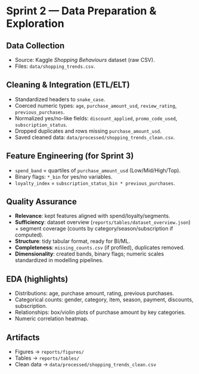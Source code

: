 # Sprint 2 — Data Preparation & Exploration

## Data Collection
- Source: Kaggle *Shopping Behaviours* dataset (raw CSV).
- Files: `data/shopping_trends.csv`.

## Cleaning & Integration (ETL/ELT)
- Standardized headers to `snake_case`.
- Coerced numeric types: `age`, `purchase_amount_usd`, `review_rating`, `previous_purchases`.
- Normalized yes/no-like fields: `discount_applied`, `promo_code_used`, `subscription_status`.
- Dropped duplicates and rows missing `purchase_amount_usd`.
- Saved cleaned data: `data/processed/shopping_trends_clean.csv`.

## Feature Engineering (for Sprint 3)
- `spend_band` = quartiles of `purchase_amount_usd` (Low/Mid/High/Top).
- Binary flags: `*_bin` for yes/no variables.
- `loyalty_index` = `subscription_status_bin * previous_purchases`.

## Quality Assurance
- **Relevance**: kept features aligned with spend/loyalty/segments.
- **Sufficiency**: dataset overview (`reports/tables/dataset_overview.json`) + segment coverage (counts by category/season/subscription if computed).
- **Structure**: tidy tabular format, ready for BI/ML.
- **Completeness**: `missing_counts.csv` (if profiled), duplicates removed.
- **Dimensionality**: created bands, binary flags; numeric scales standardized in modelling pipelines.

## EDA (highlights)
- Distributions: age, purchase amount, rating, previous purchases.
- Categorical counts: gender, category, item, season, payment, discounts, subscription.
- Relationships: box/violin plots of purchase amount by key categories.
- Numeric correlation heatmap.

## Artifacts
- Figures → `reports/figures/`
- Tables  → `reports/tables/`
- Clean data → `data/processed/shopping_trends_clean.csv`
